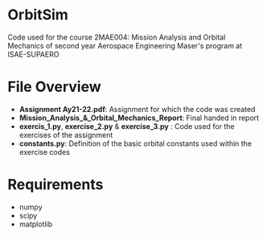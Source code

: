 # OrbitSim
Code used for the course 2MAE004: Mission Analysis and Orbital Mechanics of second year Aerospace Engineering Maser's program at ISAE-SUPAERO

# File Overview
- **Assignment Ay21-22.pdf**: Assignment for which the code was created
- **Mission_Analysis_&_Orbital_Mechanics_Report**: Final handed in report
- **exercis_1.py**, **exercise_2.py** & **exercise_3.py** : Code used for the exercises of the assignment
- **constants.py**: Definition of the basic orbital constants used within the exercise codes

# Requirements
- numpy
- scipy
- matplotlib
